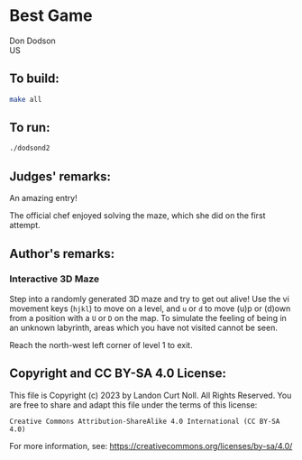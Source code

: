 # Best Game

Don Dodson  
US

## To build:

```sh
make all
```

## To run:

```sh
./dodsond2
```

## Judges' remarks:

An amazing entry!

The official chef enjoyed solving the maze, which she did on the first
attempt.

## Author's remarks:

### Interactive 3D Maze

Step into a randomly generated 3D maze and try to get out alive!  Use the vi
movement keys (`hjkl`) to move on a level, and `u` or `d` to move (u)p or (d)own
from a position with a `U` or `D` on the map.  To simulate the feeling of being
in an unknown labyrinth, areas which you have not visited cannot be seen.

Reach the north-west left corner of level 1 to exit.

## Copyright and CC BY-SA 4.0 License:

This file is Copyright (c) 2023 by Landon Curt Noll.  All Rights Reserved.
You are free to share and adapt this file under the terms of this license:

    Creative Commons Attribution-ShareAlike 4.0 International (CC BY-SA 4.0)

For more information, see: https://creativecommons.org/licenses/by-sa/4.0/
